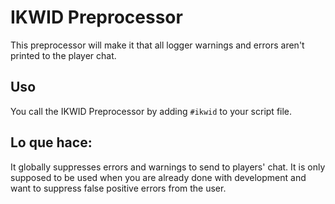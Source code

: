 # IKWID Preprocessor

This preprocessor will make it that all logger warnings and errors aren't printed to the player chat.

## Uso

You call the IKWID Preprocessor by adding `#ikwid` to your script file.

## Lo que hace:

It globally suppresses errors and warnings to send to players' chat. It is only supposed to be used when you are already done with development and want to suppress false positive errors from the user.
